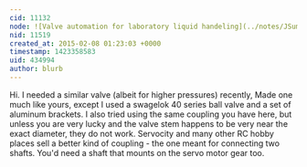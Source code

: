 ```yaml
---
cid: 11132
node: ![Valve automation for laboratory liquid handeling](../notes/JSummers/01-12-2015/valve-automation-for-laboratory-liquid-handeling)
nid: 11519
created_at: 2015-02-08 01:23:03 +0000
timestamp: 1423358583
uid: 434994
author: blurb
---
```


Hi. I needed a similar valve (albeit for higher pressures) recently, Made one much like yours, except I used a swagelok 40 series ball valve and a set of aluminum brackets.
I also tried using the same coupling you have here, but unless you are very lucky and the valve stem happens to be very near the exact diameter, they do not work. Servocity and many other RC hobby places sell a better kind of coupling - the one meant for connecting two shafts. You'd need a shaft that mounts on the servo motor gear too.
